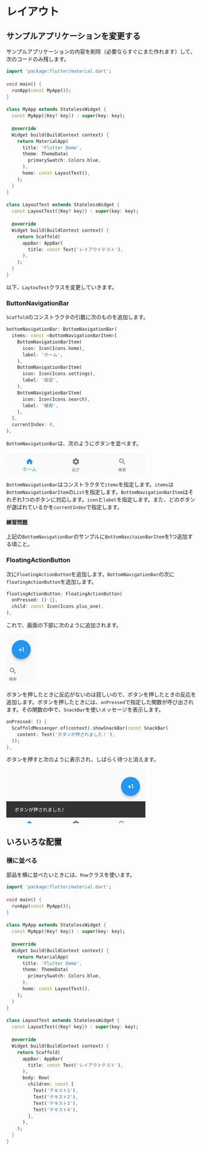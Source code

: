 # レイアウト

## サンプルアプリケーションを変更する

サンプルアプリケーションの内容を削除（必要ならすぐにまた作れます）して、次のコードのみ残します。

```dart
import 'package:flutter/material.dart';

void main() {
  runApp(const MyApp());
}

class MyApp extends StatelessWidget {
  const MyApp({Key? key}) : super(key: key);

  @override
  Widget build(BuildContext context) {
    return MaterialApp(
      title: 'Flutter Demo',
      theme: ThemeData(
        primarySwatch: Colors.blue,
      ),
      home: const LayoutTest(),
    );
  }
}

class LayoutTest extends StatelessWidget {
  const LayoutTest({Key? key}) : super(key: key);

  @override
  Widget build(BuildContext context) {
    return Scaffold(
      appBar: AppBar(
        title: const Text('レイアウトテスト'),
      ),
    );
  }
}
```

以下、`LaytouTest`クラスを変更していきます。

### ButtonNavigationBar

`Scaffold`のコンストラクタの引数に次のものを追加します。

```dart
bottomNavigationBar: BottomNavigationBar(
  items: const <BottomNavigationBarItem>[
    BottomNavigationBarItem(
      icon: Icon(Icons.home),
      label: 'ホーム',
    ),
    BottomNavigationBarItem(
      icon: Icon(Icons.settings),
      label: '設定',
    ),
    BottomNavigationBarItem(
      icon: Icon(Icons.search),
      label: '検索',
    ),
  ],
  currentIndex: 0,
),
```

`BottomNavigationBar`は、次のようにボタンを並べます。

![ナビゲーションバー](image/01.webp)

`BottomNavigationBar`はコンストラクタで`items`を指定します。`items`は`BottomNavigationBarItem`の`List`を指定します。`BottomNavigationBarItem`はそれぞれ1つのボタンに対応します。`icon`と`label`を指定します。また、どのボタンが選ばれているかを`currentIndex`で指定します。

#### 練習問題

上記の`BottomNavigationBar`のサンプルに`BottomNavitaionBarItem`を1つ追加する頃こと。

### FloatingActionButton

次に`FloatingActionButton`を追加します。`BottomNavigationBar`の次に`floatingActionButton`を追加します。

```dart
floatingActionButton: FloatingActionButton(
  onPressed: () {},
  child: const Icon(Icons.plus_one),
),
```

これで、画面の下部に次のように追加されます。

![floatingActionButton](image/02.webp)

ボタンを押したときに反応がないのは寂しいので、ボタンを押したときの反応を追加します。ボタンを押したときには、`onPressed`で指定した関数が呼び出されます。その関数の中で、`SnackBar`を使いメッセージを表示します。

```dart
onPressed: () {
  ScaffoldMessenger.of(context).showSnackBar(const SnackBar(
    content: Text('ボタンが押されました！'),
  ));
},
```

ボタンを押すと次のように表示され、しばらく待つと消えます。

![SnackBar](image/03.webp)

## いろいろな配置

### 横に並べる

部品を横に並べたいときには、`Row`クラスを使います。

```dart
import 'package:flutter/material.dart';

void main() {
  runApp(const MyApp());
}

class MyApp extends StatelessWidget {
  const MyApp({Key? key}) : super(key: key);

  @override
  Widget build(BuildContext context) {
    return MaterialApp(
      title: 'Flutter Demo',
      theme: ThemeData(
        primarySwatch: Colors.blue,
      ),
      home: const LayoutTest(),
    );
  }
}

class LayoutTest extends StatelessWidget {
  const LayoutTest({Key? key}) : super(key: key);

  @override
  Widget build(BuildContext context) {
    return Scaffold(
      appBar: AppBar(
        title: const Text('レイアウトテスト'),
      ),
      body: Row(
        children: const [
          Text('テキスト1'),
          Text('テキスト2'),
          Text('テキスト3'),
          Text('テキスト4'),
        ],
      ),
    );
  }
}
```

